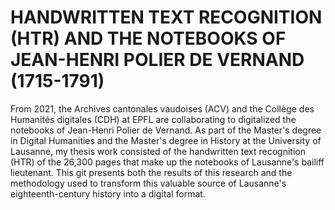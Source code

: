 <!-- # CahiersPolier

Using HTR Arthur Flor 

Situer les cahiers Polier historiquement 

Collaboration Lausanne Time Machine 

- Fichiers training
- Résultats prédictions -->

# HANDWRITTEN TEXT RECOGNITION (HTR) AND THE NOTEBOOKS OF JEAN-HENRI POLIER DE VERNAND (1715-1791)

From 2021, the Archives cantonales vaudoises (ACV) and the Collège des Humanités digitales (CDH) at EPFL are collaborating to digitalized the notebooks of Jean-Henri Polier de Vernand. As part of the Master's degree in Digital Humanities and the Master's degree in History at the University of Lausanne, my thesis work consisted of the handwritten text recognition (HTR) of the 26,300 pages that make up the notebooks of Lausanne's bailiff lieutenant. This git presents both the results of this research and the methodology used to transform this valuable source of Lausanne's eighteenth-century history into a digital format. 
